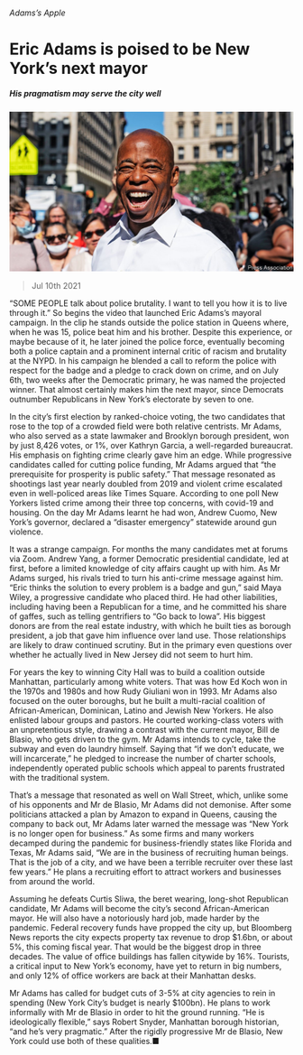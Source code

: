 ###### Adams’s Apple

# Eric Adams is poised to be New York’s next mayor 

##### His pragmatism may serve the city well 

![image](images/20210710_USP002_0.jpg) 

> Jul 10th 2021 

“SOME PEOPLE talk about police brutality. I want to tell you how it is to live through it.” So begins the video that launched Eric Adams’s mayoral campaign. In the clip he stands outside the police station in Queens where, when he was 15, police beat him and his brother. Despite this experience, or maybe because of it, he later joined the police force, eventually becoming both a police captain and a prominent internal critic of racism and brutality at the NYPD. In his campaign he blended a call to reform the police with respect for the badge and a pledge to crack down on crime, and on July 6th, two weeks after the Democratic primary, he was named the projected winner. That almost certainly makes him the next mayor, since Democrats outnumber Republicans in New York’s electorate by seven to one.

In the city’s first election by ranked-choice voting, the two candidates that rose to the top of a crowded field were both relative centrists. Mr Adams, who also served as a state lawmaker and Brooklyn borough president, won by just 8,426 votes, or 1%, over Kathryn Garcia, a well-regarded bureaucrat. His emphasis on fighting crime clearly gave him an edge. While progressive candidates called for cutting police funding, Mr Adams argued that “the prerequisite for prosperity is public safety.” That message resonated as shootings last year nearly doubled from 2019 and violent crime escalated even in well-policed areas like Times Square. According to one poll New Yorkers listed crime among their three top concerns, with covid-19 and housing. On the day Mr Adams learnt he had won, Andrew Cuomo, New York’s governor, declared a “disaster emergency” statewide around gun violence.


It was a strange campaign. For months the many candidates met at forums via Zoom. Andrew Yang, a former Democratic presidential candidate, led at first, before a limited knowledge of city affairs caught up with him. As Mr Adams surged, his rivals tried to turn his anti-crime message against him. “Eric thinks the solution to every problem is a badge and gun,” said Maya Wiley, a progressive candidate who placed third. He had other liabilities, including having been a Republican for a time, and he committed his share of gaffes, such as telling gentrifiers to “Go back to Iowa”. His biggest donors are from the real estate industry, with which he built ties as borough president, a job that gave him influence over land use. Those relationships are likely to draw continued scrutiny. But in the primary even questions over whether he actually lived in New Jersey did not seem to hurt him.

For years the key to winning City Hall was to build a coalition outside Manhattan, particularly among white voters. That was how Ed Koch won in the 1970s and 1980s and how Rudy Giuliani won in 1993. Mr Adams also focused on the outer boroughs, but he built a multi-racial coalition of African-American, Dominican, Latino and Jewish New Yorkers. He also enlisted labour groups and pastors. He courted working-class voters with an unpretentious style, drawing a contrast with the current mayor, Bill de Blasio, who gets driven to the gym. Mr Adams intends to cycle, take the subway and even do laundry himself. Saying that “if we don’t educate, we will incarcerate,” he pledged to increase the number of charter schools, independently operated public schools which appeal to parents frustrated with the traditional system.

That’s a message that resonated as well on Wall Street, which, unlike some of his opponents and Mr de Blasio, Mr Adams did not demonise. After some politicians attacked a plan by Amazon to expand in Queens, causing the company to back out, Mr Adams later warned the message was “New York is no longer open for business.” As some firms and many workers decamped during the pandemic for business-friendly states like Florida and Texas, Mr Adams said, “We are in the business of recruiting human beings. That is the job of a city, and we have been a terrible recruiter over these last few years.” He plans a recruiting effort to attract workers and businesses from around the world.

Assuming he defeats Curtis Sliwa, the beret wearing, long-shot Republican candidate, Mr Adams will become the city’s second African-American mayor. He will also have a notoriously hard job, made harder by the pandemic. Federal recovery funds have propped the city up, but Bloomberg News reports the city expects property tax revenue to drop $1.6bn, or about 5%, this coming fiscal year. That would be the biggest drop in three decades. The value of office buildings has fallen citywide by 16%. Tourists, a critical input to New York’s economy, have yet to return in big numbers, and only 12% of office workers are back at their Manhattan desks.

Mr Adams has called for budget cuts of 3-5% at city agencies to rein in spending (New York City’s budget is nearly $100bn). He plans to work informally with Mr de Blasio in order to hit the ground running. “He is ideologically flexible,” says Robert Snyder, Manhattan borough historian, “and he’s very pragmatic.” After the rigidly progressive Mr de Blasio, New York could use both of these qualities.■

